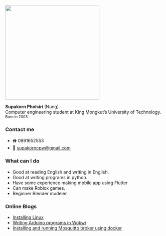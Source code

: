 <img src="https://scontent.fbkk22-2.fna.fbcdn.net/v/t1.6435-9/66019204_1200052950151313_4783069094872088576_n.jpg?_nc_cat=105&ccb=1-7&_nc_sid=8bfeb9&_nc_eui2=AeEvzqAWV26M61-AbfzPZ2ta-itsWJHSqtL6K2xYkdKq0mPyd15juF_5jPcKIGTu5XFURPGNmYDPdGIcGqIdUBsq&_nc_ohc=3FuyXwxfUBkAX9oeUvs&_nc_ht=scontent.fbkk22-2.fna&oh=00_AT_dURY7d7yP8StHQ-MGAEWmr2fNYt9DDEyB3h0W9FbHEw&oe=62FE78D5" width="300">

<p>
  <strong>Supakorn Pholsiri</strong> (Nung)<br>
  Computer engineering student at King Mongkut’s University of Technology.<br>
  <sup>Born in 2003.</sup>
</p>

### Contact me 
- :phone: 0891652553
- :email: supakorncpw@gmail.com

### What can I do
- Good at reading English and writing in English.
- Good at writing programs in python.
- Have some experience making mobile app using Flutter
- Can make Roblox games.
- Beginner Blender modeler.

### Online Blogs
- [Installing Linux](https://supakornpholsiri.github.io/blog/installing_linux.html)
- [Writing Arduino programs in Wokwi](https://supakornpholsiri.github.io/blog/writing_arduino_programs_in_wokwi.html)
- [Installing and running Mosquitto broker using docker](https://supakornpholsiri.github.io/blog/installing_and_running_mosquitto_broker_using_docker.html)
